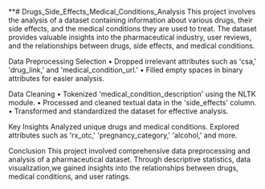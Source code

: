 **# Drugs_Side_Effects_Medical_Conditions_Analysis
This project involves the analysis of a dataset containing information about various drugs, their side effects, and the medical conditions they are used to treat. The dataset provides valuable insights into the pharmaceutical industry, user reviews, and the relationships between drugs, side effects, and medical conditions.

Data Preprocessing
Selection
•	Dropped irrelevant attributes such as 'csa,' 'drug_link,' and 'medical_condition_url.'
•	Filled empty spaces in binary attributes for easier analysis.

Data Cleaning
•	Tokenized 'medical_condition_description' using the NLTK module.
•	Processed and cleaned textual data in the 'side_effects' column.
•	Transformed and standardized the dataset for effective analysis.

Key Insights
Analyzed unique drugs and medical conditions.
Explored attributes such as 'rx_otc,' 'pregnancy_category,' 'alcohol,' and more.

Conclusion
This project involved comprehensive data preprocessing and analysis of a pharmaceutical dataset. Through descriptive statistics, data visualization,we gained insights into the relationships between drugs, medical conditions, and user ratings.
